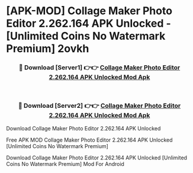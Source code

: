 # [APK-MOD] Collage Maker Photo Editor 2.262.164 APK Unlocked - [Unlimited Coins No Watermark Premium] 2ovkh



<div align="center">
<h3>🔴 Download [Server1] 👉👉 <a href="https://momento.my/?title=Collage_Maker_Photo_Editor_2.262.164_APK_Unlocked">Collage Maker Photo Editor 2.262.164 APK Unlocked Mod Apk</a></h3><br>

<h3>🔴 Download [Server2] 👉👉 <a href="https://momento.my/?title=Collage_Maker_Photo_Editor_2.262.164_APK_Unlocked">Collage Maker Photo Editor 2.262.164 APK Unlocked Mod Apk</a></h3>
</div>



Download Collage Maker Photo Editor 2.262.164 APK Unlocked 

Free APK MOD Collage Maker Photo Editor 2.262.164 APK Unlocked [Unlimited Coins No Watermark Premium]

Download Collage Maker Photo Editor 2.262.164 APK Unlocked [Unlimited Coins No Watermark Premium] Mod For Android
